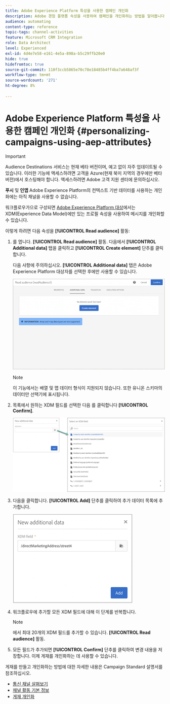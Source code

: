 ```yaml
---
title: Adobe Experience Platform 특성을 사용한 캠페인 개인화
description: Adobe 경험 플랫폼 속성을 사용하여 캠페인을 개인화하는 방법을 알아봅니다.
audience: automating
content-type: reference
topic-tags: channel-activities
feature: Microsoft CRM Integration
role: Data Architect
level: Experienced
exl-id: 4d4e7e58-e161-4e5a-898a-b5c29ffb20e0
hide: true
hidefromtoc: true
source-git-commit: 110f3ccb5865e70c78e18485b4ff4ba7a648af3f
workflow-type: tm+mt
source-wordcount: '271'
ht-degree: 8%

---
```


# Adobe Experience Platform 특성을 사용한 캠페인 개인화 {#personalizing-campaigns-using-aep-attributes}

>[!IMPORTANT]
>
>Audience Destinations 서비스는 현재 베타 버전이며, 예고 없이 자주 업데이트될 수 있습니다. 이러한 기능에 액세스하려면 고객을 Azure(현재 북미 지역의 경우에만 베타 버전)에서 호스팅해야 합니다. 액세스하려면 Adobe 고객 지원 센터에 문의하십시오.
>
>**푸시** 및 **인앱** Adobe Experience Platform의 컨텍스트 기반 데이터를 사용하는 개인화에는 아직 채널을 사용할 수 없습니다.

워크플로우가으로 구성되면 [Adobe Experience Platform 대상](../../integrating/using/aep-about-audience-destinations-service.md)에서는 XDM(Experience Data Model)에만 있는 프로필 속성을 사용하여 메시지를 개인화할 수 있습니다.

이렇게 하려면 다음 속성을 **[!UICONTROL Read audience]** 활동:

1. 를 엽니다. **[!UICONTROL Read audience]** 활동. 다음에서 **[!UICONTROL Additional data]** 탭을 클릭하고 **[!UICONTROL Create element]** 단추를 클릭합니다.

   다음 사항에 주의하십시오. **[!UICONTROL Additional data]** 탭은 Adobe Experience Platform 대상자를 선택한 후에만 사용할 수 있습니다.

   ![](assets/aep_wkf_readaudience_attributes.png)

   >[!NOTE]
   >
   >이 기능에서는 배열 및 맵 데이터 형식이 지원되지 않습니다. 또한 유니온 스키마의 데이터만 선택기에 표시됩니다.

1. 목록에서 원하는 XDM 필드를 선택한 다음 를 클릭합니다 **[!UICONTROL Confirm]**.

   ![](assets/aep_wkf_readaudience_perso1.png)

1. 다음을 클릭합니다. **[!UICONTROL Add]** 단추를 클릭하여 추가 데이터 목록에 추가합니다.

   ![](assets/aep_wkf_readaudience_perso3.png)

1. 워크플로우에 추가할 모든 XDM 필드에 대해 이 단계를 반복합니다.

   >[!NOTE]
   >
   >에서 최대 20개의 XDM 필드를 추가할 수 있습니다. **[!UICONTROL Read audience]** 활동.

1. 모든 필드가 추가되면 **[!UICONTROL Confirm]** 단추를 클릭하여 변경 내용을 저장합니다. 이제 게재를 개인화하는 데 사용할 수 있습니다.

게재를 만들고 개인화하는 방법에 대한 자세한 내용은 Campaign Standard 설명서를 참조하십시오.

* [통신 채널 살펴보기](../../channels/using/get-started-communication-channels.md)
* [채널 활동 기본 정보](../../automating/using/about-channel-activities.md)
* [게재 개인화](../../designing/using/personalization.md)
